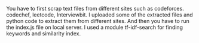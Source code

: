 

You have to first scrap text files from different sites such as codeforces. codechef, leetcode, Interviewbit. I uploaded some of the extracted files and python code to extract them from different sites. And then you have to run the index.js file on local server. I used a module tf-idf-search for finding keywords and similarity index.
